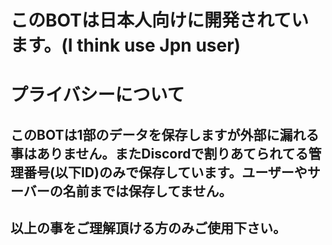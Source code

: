 # このBOTは日本人向けに開発されています。(I think use Jpn user)

# プライバシーについて

## このBOTは1部のデータを保存しますが外部に漏れる事はありません。またDiscordで割りあてられてる管理番号(以下ID)のみで保存しています。ユーザーやサーバーの名前までは保存してません。



## 以上の事をご理解頂ける方のみご使用下さい。
